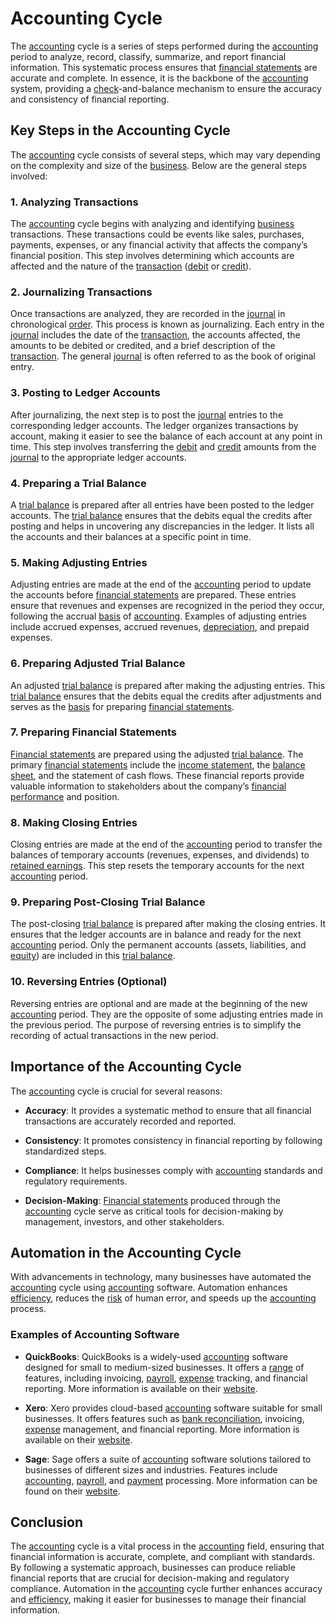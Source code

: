 # Accounting Cycle

The [accounting](../a/accounting.md) cycle is a series of steps performed during the [accounting](../a/accounting.md) period to analyze, record, classify, summarize, and report financial information. This systematic process ensures that [financial statements](../f/financial_statements.md) are accurate and complete. In essence, it is the backbone of the [accounting](../a/accounting.md) system, providing a [check](../c/check.md)-and-balance mechanism to ensure the accuracy and consistency of financial reporting.

## Key Steps in the Accounting Cycle

The [accounting](../a/accounting.md) cycle consists of several steps, which may vary depending on the complexity and size of the [business](../b/business.md). Below are the general steps involved:

### 1. Analyzing Transactions

The [accounting](../a/accounting.md) cycle begins with analyzing and identifying [business](../b/business.md) transactions. These transactions could be events like sales, purchases, payments, expenses, or any financial activity that affects the company’s financial position. This step involves determining which accounts are affected and the nature of the [transaction](../t/transaction.md) ([debit](../d/debit.md) or [credit](../c/credit.md)).

### 2. Journalizing Transactions

Once transactions are analyzed, they are recorded in the [journal](../j/journal.md) in chronological [order](../o/order.md). This process is known as journalizing. Each entry in the [journal](../j/journal.md) includes the date of the [transaction](../t/transaction.md), the accounts affected, the amounts to be debited or credited, and a brief description of the [transaction](../t/transaction.md). The general [journal](../j/journal.md) is often referred to as the book of original entry.

### 3. Posting to Ledger Accounts

After journalizing, the next step is to post the [journal](../j/journal.md) entries to the corresponding ledger accounts. The ledger organizes transactions by account, making it easier to see the balance of each account at any point in time. This step involves transferring the [debit](../d/debit.md) and [credit](../c/credit.md) amounts from the [journal](../j/journal.md) to the appropriate ledger accounts.

### 4. Preparing a Trial Balance

A [trial balance](../t/trial_balance.md) is prepared after all entries have been posted to the ledger accounts. The [trial balance](../t/trial_balance.md) ensures that the debits equal the credits after posting and helps in uncovering any discrepancies in the ledger. It lists all the accounts and their balances at a specific point in time.

### 5. Making Adjusting Entries

Adjusting entries are made at the end of the [accounting](../a/accounting.md) period to update the accounts before [financial statements](../f/financial_statements.md) are prepared. These entries ensure that revenues and expenses are recognized in the period they occur, following the accrual [basis](../b/basis.md) of [accounting](../a/accounting.md). Examples of adjusting entries include accrued expenses, accrued revenues, [depreciation](../d/depreciation.md), and prepaid expenses.

### 6. Preparing Adjusted Trial Balance

An adjusted [trial balance](../t/trial_balance.md) is prepared after making the adjusting entries. This [trial balance](../t/trial_balance.md) ensures that the debits equal the credits after adjustments and serves as the [basis](../b/basis.md) for preparing [financial statements](../f/financial_statements.md).

### 7. Preparing Financial Statements

[Financial statements](../f/financial_statements.md) are prepared using the adjusted [trial balance](../t/trial_balance.md). The primary [financial statements](../f/financial_statements.md) include the [income statement](../i/income_statement.md), the [balance sheet](../b/balance_sheet.md), and the statement of cash flows. These financial reports provide valuable information to stakeholders about the company’s [financial performance](../f/financial_performance.md) and position.

### 8. Making Closing Entries

Closing entries are made at the end of the [accounting](../a/accounting.md) period to transfer the balances of temporary accounts (revenues, expenses, and dividends) to [retained earnings](../r/retained_earnings.md). This step resets the temporary accounts for the next [accounting](../a/accounting.md) period.

### 9. Preparing Post-Closing Trial Balance

The post-closing [trial balance](../t/trial_balance.md) is prepared after making the closing entries. It ensures that the ledger accounts are in balance and ready for the next [accounting](../a/accounting.md) period. Only the permanent accounts (assets, liabilities, and [equity](../e/equity.md)) are included in this [trial balance](../t/trial_balance.md).

### 10. Reversing Entries (Optional)

Reversing entries are optional and are made at the beginning of the new [accounting](../a/accounting.md) period. They are the opposite of some adjusting entries made in the previous period. The purpose of reversing entries is to simplify the recording of actual transactions in the new period.

## Importance of the Accounting Cycle

The [accounting](../a/accounting.md) cycle is crucial for several reasons:

- **Accuracy**: It provides a systematic method to ensure that all financial transactions are accurately recorded and reported.
  
- **Consistency**: It promotes consistency in financial reporting by following standardized steps.
  
- **Compliance**: It helps businesses comply with [accounting](../a/accounting.md) standards and regulatory requirements.
  
- **Decision-Making**: [Financial statements](../f/financial_statements.md) produced through the [accounting](../a/accounting.md) cycle serve as critical tools for decision-making by management, investors, and other stakeholders.

## Automation in the Accounting Cycle

With advancements in technology, many businesses have automated the [accounting](../a/accounting.md) cycle using [accounting](../a/accounting.md) software. Automation enhances [efficiency](../e/efficiency.md), reduces the [risk](../r/risk.md) of human error, and speeds up the [accounting](../a/accounting.md) process.

### Examples of Accounting Software

- **QuickBooks**: QuickBooks is a widely-used [accounting](../a/accounting.md) software designed for small to medium-sized businesses. It offers a [range](../r/range.md) of features, including invoicing, [payroll](../p/payroll.md), [expense](../e/expense.md) tracking, and financial reporting. More information is available on their [website](https://quickbooks.intuit.com/).

- **Xero**: Xero provides cloud-based [accounting](../a/accounting.md) software suitable for small businesses. It offers features such as [bank reconciliation](../b/bank_reconciliation.md), invoicing, [expense](../e/expense.md) management, and financial reporting. More information is available on their [website](https://www.xero.com/).

- **Sage**: Sage offers a suite of [accounting](../a/accounting.md) software solutions tailored to businesses of different sizes and industries. Features include [accounting](../a/accounting.md), [payroll](../p/payroll.md), and [payment](../p/payment.md) processing. More information can be found on their [website](https://www.sage.com/).

## Conclusion

The [accounting](../a/accounting.md) cycle is a vital process in the [accounting](../a/accounting.md) field, ensuring that financial information is accurate, complete, and compliant with standards. By following a systematic approach, businesses can produce reliable financial reports that are crucial for decision-making and regulatory compliance. Automation in the [accounting](../a/accounting.md) cycle further enhances accuracy and [efficiency](../e/efficiency.md), making it easier for businesses to manage their financial information.